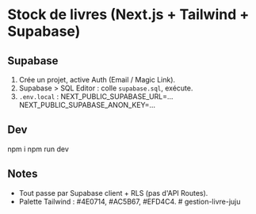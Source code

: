 # Stock de livres (Next.js + Tailwind + Supabase)

## Supabase
1) Crée un projet, active Auth (Email / Magic Link).
2) Supabase > SQL Editor : colle `supabase.sql`, exécute.
3) `.env.local` :
NEXT_PUBLIC_SUPABASE_URL=...
NEXT_PUBLIC_SUPABASE_ANON_KEY=...

## Dev
npm i
npm run dev

## Notes
- Tout passe par Supabase client + RLS (pas d'API Routes).
- Palette Tailwind : #4E0714, #AC5B67, #EFD4C4.
#   g e s t i o n - l i v r e - j u j u  
 